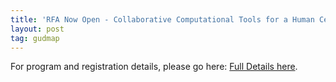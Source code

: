 ```yaml
---
title: 'RFA Now Open - Collaborative Computational Tools for a Human Cell Atlas'
layout: post
tag: gudmap
---
```


For program and registration details, please go here: [Full Details here](https://chanzuckerberg.com/initiatives/rfa).

